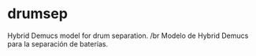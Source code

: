 # drumsep
Hybrid Demucs model for drum separation. /br
Modelo de Hybrid Demucs para la separación de baterías.
